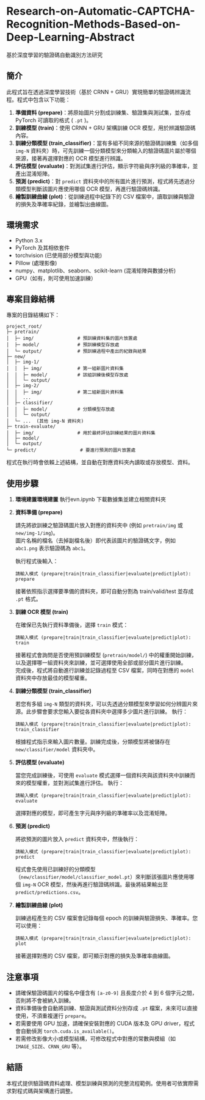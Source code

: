 # Research-on-Automatic-CAPTCHA-Recognition-Methods-Based-on-Deep-Learning-Abstract
基於深度學習的驗證碼自動識別方法研究

## 簡介

此程式旨在透過深度學習技術（基於 CRNN + GRU）實現簡單的驗證碼辨識流程。程式中包含以下功能：

1. **準備資料 (prepare)**：將原始圖片分割成訓練集、驗證集與測試集，並存成 PyTorch 可讀取的格式 ( `.pt` )。
2. **訓練模型 (train)**：使用 CRNN + GRU 架構訓練 OCR 模型，用於辨識驗證碼內容。
3. **訓練分類模型 (train_classifier)**：當有多組不同來源的驗證碼訓練集（如多個 `img-N` 資料夾）時，可先訓練一個分類模型來分類輸入的驗證碼圖片屬於哪個來源，接著再選擇對應的 OCR 模型進行辨識。
4. **評估模型 (evaluate)**：對測試集進行評估，顯示字符級與序列級的準確率，並產出混淆矩陣。
5. **預測 (predict)**：對 `predict` 資料夾中的所有圖片進行預測，程式將先透過分類模型判斷該圖片應使用哪個 OCR 模型，再進行驗證碼辨識。
6. **繪製訓練曲線 (plot)**：從訓練過程中紀錄下的 CSV 檔案中，讀取訓練與驗證的損失及準確率紀錄，並繪製出曲線圖。

## 環境需求

- Python 3.x
- PyTorch 及其相依套件
- torchvision (已使用部分模型與功能)
- Pillow (處理影像)
- numpy、matplotlib、seaborn、scikit-learn (混淆矩陣與數據分析)
- GPU（如有，則可使用加速訓練）

## 專案目錄結構

專案的目錄結構如下：

```
project_root/
├─ pretrain/
│  ├─ img/                # 預訓練資料集的圖片放置處
│  ├─ model/              # 預訓練模型存放處
│  └─ output/             # 預訓練過程中產出的紀錄與結果
├─ new/
│  ├─ img-1/
│  │  ├─ img/             # 第一組新圖片資料集
│  │  ├─ model/           # 該組訓練後模型存放處
│  │  └─ output/
│  ├─ img-2/
│  │  ├─ img/             # 第二組新圖片資料集
│  │  ...
│  ├─ classifier/         
│  │  ├─ model/           # 分類模型存放處
│  │  └─ output/
│  └─ ...  (其他 img-N 資料夾)
├─ train-evaluate/
│  ├─ img/                # 用於最終評估訓練結果的圖片資料集
│  ├─ model/
│  └─ output/
└─ predict/                # 要進行預測的圖片放置處
```

程式在執行時會依賴上述結構，並自動在對應資料夾內讀取或存放模型、資料。

## 使用步驟



1. **環境建置環境建置**
   執行evn.ipynb 下載數據集並建立相關資料夾

2. **資料準備 (prepare)**

   請先將欲訓練之驗證碼圖片放入對應的資料夾中 (例如 `pretrain/img` 或 `new/img-1/img`)。  
   圖片名稱的檔名（去掉副檔名後）即代表該圖片的驗證碼文字，例如 `abc1.png` 表示驗證碼為 `abc1`。

   執行程式後輸入：
   ```
   請輸入模式 (prepare|train|train_classifier|evaluate|predict|plot): prepare
   ```
   接著依照指示選擇要準備的資料夾，即可自動分割為 train/valid/test 並存成 `.pt` 格式。

3. **訓練 OCR 模型 (train)**

   在確保已先執行資料準備後，選擇 `train` 模式：
   ```
   請輸入模式 (prepare|train|train_classifier|evaluate|predict|plot): train
   ```
   接著程式會詢問是否使用預訓練模型 (`pretrain/model/`) 中的權重開始訓練，以及選擇哪一組資料夾來訓練，並可選擇使用全部或部分圖片進行訓練。  
   完成後，程式將自動進行訓練並記錄過程至 CSV 檔案，同時在對應的 `model` 資料夾中存放最佳的模型權重。

4. **訓練分類模型 (train_classifier)**

   若您有多組 `img-N` 類型的資料夾，可以先透過分類模型來學習如何分辨圖片來源。此步驟會要求您輸入要從各資料夾中選擇多少圖片進行訓練。
   執行：
   ```
   請輸入模式 (prepare|train|train_classifier|evaluate|predict|plot): train_classifier
   ```
   根據程式指示來輸入圖片數量。訓練完成後，分類模型將被儲存在 `new/classifier/model` 資料夾中。

5. **評估模型 (evaluate)**

   當您完成訓練後，可使用 `evaluate` 模式選擇一個資料夾與該資料夾中訓練而來的模型權重，並對測試集進行評估。
   執行：
   ```
   請輸入模式 (prepare|train|train_classifier|evaluate|predict|plot): evaluate
   ```
   選擇對應的模型，即可產生字元與序列級的準確率以及混淆矩陣。

6. **預測 (predict)**

   將欲預測的圖片放入 `predict` 資料夾中，然後執行：
   ```
   請輸入模式 (prepare|train|train_classifier|evaluate|predict|plot): predict
   ```
   程式會先使用已訓練好的分類模型（`new/classifier/model/classifier_model.pt`）來判斷該張圖片應使用哪個 `img-N` OCR 模型，然後再進行驗證碼辨識。最後將結果輸出至 `predict/predictions.csv`。

7. **繪製訓練曲線 (plot)**

   訓練過程產生的 CSV 檔案會記錄每個 epoch 的訓練與驗證損失、準確率。您可以使用：
   ```
   請輸入模式 (prepare|train|train_classifier|evaluate|predict|plot): plot
   ```
   接著選擇對應的 CSV 檔案，即可顯示對應的損失及準確率曲線圖。

## 注意事項

- 請確保驗證碼圖片的檔名中僅含有 `[a-z0-9]` 且長度介於 4 到 6 個字元之間，否則將不會被納入訓練。
- 資料準備後會自動將訓練、驗證與測試資料分別存成 `.pt` 檔案，未來可以直接使用，不須重複運行 `prepare`。
- 若需要使用 GPU 加速，請確保安裝對應的 CUDA 版本及 GPU driver，程式會自動偵測 `torch.cuda.is_available()`。
- 若需修改影像大小或模型結構，可修改程式中對應的常數與模組（如 `IMAGE_SIZE`、`CRNN_GRU` 等）。

## 結語

本程式提供驗證碼資料處理、模型訓練與預測的完整流程範例。使用者可依實際需求對程式碼與架構進行調整。

